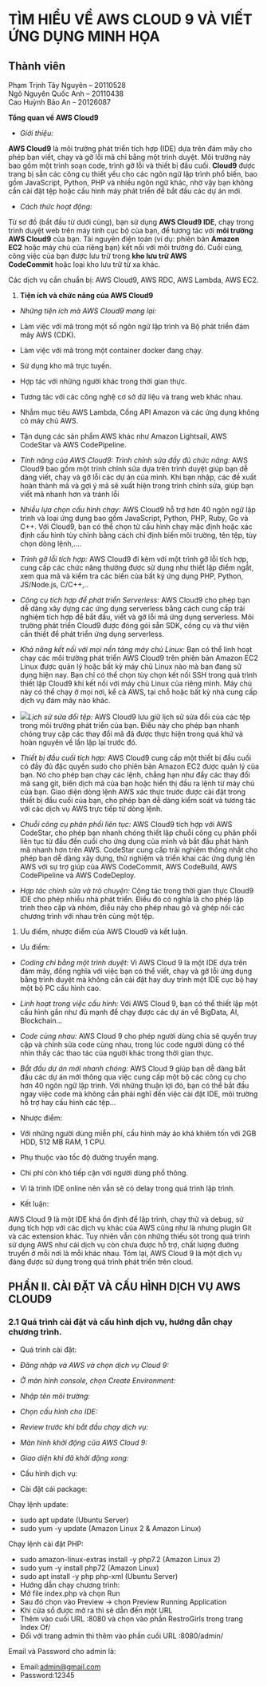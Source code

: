 <h1> TÌM HIỂU VỀ AWS CLOUD 9 VÀ VIẾT ỨNG DỤNG MINH HỌA</h1>

<h2>Thành viên</h2>

Phạm Trịnh Tây Nguyên – 20110528 <br/>
Ngô Nguyên Quốc Anh – 20110438 <br/>
Cao Huỳnh Bảo An – 20126087 <br/>

**Tổng quan về AWS Cloud9**
- *Giới thiệu:*

**AWS Cloud9** là môi trường phát triển tích hợp (IDE) dựa trên đám mây cho phép bạn viết, chạy và gỡ lỗi mã chỉ bằng một trình duyệt. Môi trường này bao gồm một trình soạn code, trình gỡ lỗi và thiết bị đầu cuối. **Cloud9** được trang bị sẵn các công cụ thiết yếu cho các ngôn ngữ lập trình phổ biến, bao gồm JavaScript, Python, PHP và nhiều ngôn ngữ khác, nhờ vậy bạn không cần cài đặt tệp hoặc cấu hình máy phát triển để bắt đầu các dự án mới.

- *Cách thức hoạt động:*

Từ sơ đồ (bắt đầu từ dưới cùng), bạn sử dụng **AWS Cloud9 IDE**, chạy trong trình duyệt web trên máy tính cục bộ của bạn, để tương tác với **môi trường AWS Cloud9** của bạn. Tài nguyên điện toán (ví dụ: phiên bản **Amazon EC2** hoặc máy chủ của riêng bạn) kết nối với môi trường đó. Cuối cùng, công việc của bạn được lưu trữ trong **kho lưu trữ AWS CodeCommit** hoặc loại kho lưu trữ từ xa khác.


Các dịch vụ cần chuẩn bị: AWS Cloud9, AWS RDC, AWS Lambda, AWS EC2. 





1. **Tiện ích và chức năng của AWS Cloud9**
- *Những tiện ích mà AWS Cloud9 mang lại:*
- Làm việc với mã trong một số ngôn ngữ lập trình và Bộ phát triển đám mây AWS (CDK).
- Làm việc với mã trong một container docker đang chạy.
- Sử dụng kho mã trực tuyến.
- Hợp tác với những người khác trong thời gian thực.
- Tương tác với các công nghệ cơ sở dữ liệu và trang web khác nhau.
- Nhắm mục tiêu AWS Lambda, Cổng API Amazon và các ứng dụng không có máy chủ AWS.
- Tận dụng các sản phẩm AWS khác như Amazon Lightsail, AWS CodeStar và AWS CodePipeline.
- *Tính năng của AWS Cloud9:*
*Trình chỉnh sửa đầy đủ chức năng:* AWS Cloud9 bao gồm một trình chỉnh sửa dựa trên trình duyệt giúp bạn dễ dàng viết, chạy và gỡ lỗi các dự án của mình. Khi bạn nhập, các đề xuất hoàn thành mã và gợi ý mã sẽ xuất hiện trong trình chỉnh sửa, giúp bạn viết mã nhanh hơn và tránh lỗi



- *Nhiều lựa chọn cấu hình chạy:* AWS Cloud9 hỗ trợ hơn 40 ngôn ngữ lập trình và loại ứng dụng bao gồm JavaScript, Python, PHP, Ruby, Go và C++. Với Cloud9, bạn có thể chọn từ cấu hình chạy mặc định hoặc xác định cấu hình tùy chỉnh bằng cách chỉ định biến môi trường, tên tệp, tùy chọn dòng lệnh,….



- *Trình gỡ lỗi tích hợp:* AWS Cloud9 đi kèm với một trình gỡ lỗi tích hợp, cung cấp các chức năng thường được sử dụng như thiết lập điểm ngắt, xem qua mã và kiểm tra các biến của bất kỳ ứng dụng PHP, Python, JS/Node.js, C/C++,..



- *Công cụ tích hợp để phát triển Serverless:* AWS Cloud9 cho phép bạn dễ dàng xây dựng các ứng dụng serverless bằng cách cung cấp trải nghiệm tích hợp để bắt đầu, viết và gỡ lỗi mã ứng dụng serverless. Môi trường phát triển Cloud9 được đóng gói sẵn SDK, công cụ và thư viện cần thiết để phát triển ứng dụng serverless.



- *Khả năng kết nối với mọi nền tảng máy chủ Linux:* Bạn có thể linh hoạt chạy các môi trường phát triển AWS Cloud9 trên phiên bản Amazon EC2 Linux được quản lý hoặc bất kỳ máy chủ Linux nào mà bạn đang sử dụng hiện nay. Bạn chỉ có thể chọn tùy chọn kết nối SSH trong quá trình thiết lập Cloud9 khi kết nối với máy chủ Linux của riêng mình. Máy chủ này có thể chạy ở mọi nơi, kể cả AWS, tại chỗ hoặc bất kỳ nhà cung cấp dịch vụ đám mây nào khác.
- ![](Aspose.Words.f0dd2a35-677f-47a9-999c-7362dee3da0d.009.png)*Lịch sử sửa đổi tệp:* AWS Cloud9 lưu giữ lịch sử sửa đổi của các tệp trong môi trường phát triển của bạn. Điều này cho phép bạn nhanh chóng truy cập các thay đổi mã đã được thực hiện trong quá khứ và hoàn nguyên về lần lặp lại trước đó.


- *Thiết bị đầu cuối tích hợp:* AWS Cloud9 cung cấp một thiết bị đầu cuối có đầy đủ đặc quyền sudo cho phiên bản Amazon EC2 được quản lý của bạn. Nó cho phép bạn chạy các lệnh, chẳng hạn như đẩy các thay đổi mã sang git, biên dịch mã của bạn hoặc hiển thị đầu ra lệnh từ máy chủ của bạn. Giao diện dòng lệnh AWS xác thực trước được cài đặt trong thiết bị đầu cuối của bạn, cho phép bạn dễ dàng kiểm soát và tương tác với các dịch vụ AWS trực tiếp từ dòng lệnh.



- *Chuỗi công cụ phân phối liên tục:* AWS Cloud9 tích hợp với AWS CodeStar, cho phép bạn nhanh chóng thiết lập chuỗi công cụ phân phối liên tục từ đầu đến cuối cho ứng dụng của mình và bắt đầu phát hành mã nhanh hơn trên AWS. CodeStar cung cấp trải nghiệm thống nhất cho phép bạn dễ dàng xây dựng, thử nghiệm và triển khai các ứng dụng lên AWS với sự trợ giúp của AWS CodeCommit, AWS CodeBuild, AWS CodePipeline và AWS CodeDeploy.



- *Hợp tác chỉnh sửa và trò chuyện:* Cộng tác trong thời gian thực Cloud9 IDE cho phép nhiều nhà phát triển. Điều đó có nghĩa là cho phép lập trình theo cặp và nhóm, điều này cho phép nhau gõ và ghép nối các chương trình với nhau trên cùng một tệp.


1. Ưu điểm, nhược điểm của AWS Cloud9 và kết luận.
- Ưu điểm: 
- *Coding chỉ bằng một trình duyệt:* Vì AWS Cloud 9 là một IDE dựa trên đám mây, đồng nghĩa với việc bạn có thể viết, chạy và gỡ lỗi ứng dụng bằng trình duyệt mà không cần cài đặt hay duy trình một IDE cục bộ hay một bộ PC cấu hình cao.
- *Linh hoạt trong việc cấu hình:* Với AWS Cloud 9, bạn có thể thiết lập một cấu hình gần như đủ mạnh để chạy được các dự án về BigData, AI, Blockchain...
- *Code cùng nhau:* AWS Cloud 9 cho phép người dùng chia sẽ quyền truy cập và chỉnh sửa code cùng nhau, trong lúc code người dùng có thể nhìn thấy các thao tác của người khác trong thời gian thực.
- *Bắt đầu dự án mới nhanh chóng:* AWS Cloud 9 giúp bạn dễ dàng bắt đầu các dự án mới thông qua việc cung cấp một bộ các công cụ cho hơn 40 ngôn ngữ lập trình. Với những thuận lợi đó, bạn có thể bắt đầu ngay việc code mà không cần phải nghĩ đến việc cài đặt IDE, môi trường hỗ trợ hay cấu hình các tệp...
- Nhược điểm:
- Với những người dùng miễn phí, cấu hình máy ảo khá khiêm tốn với 2GB HDD, 512 MB RAM, 1 CPU.
- Phụ thuộc vào tốc độ đường truyền mạng.
- Chi phí còn khó tiếp cận với người dùng phổ thông.
- Vì là trình IDE online nên vẫn sẽ có delay trong quá trình lập trình.

- Kết luận:

AWS Cloud 9 là một IDE khá ổn định để lập trình, chạy thử và debug, sử dụng tích hợp với các dịch vụ khác của AWS cũng như là nhưng plugin Git và các extension khác. Tuy nhiên vẫn còn những thiếu sót trong quá trình sử dụng AWS như  cái dịch vụ còn chưa được hỗ trợ, chất lượng đường truyền ở mỗi nơi là mỗi khác nhau. Tóm lại, AWS Cloud 9 là một dịch vụ đáng được sử dụng trong quá trình phát triển trên cloud.



## **PHẦN II. CÀI ĐẶT VÀ CẤU HÌNH DỊCH VỤ AWS CLOUD9** 
### **2.1 Quá trình cài đặt và cấu hình dịch vụ, hướng dẫn chạy chương trình.**
- Quá trình cài đặt:
- *Đăng nhập và AWS và chọn dịch vụ Cloud 9:*


- *Ở màn hình console, chọn Create Environment:*

- *Nhập tên môi trường:*


- *Chọn cấu hình cho IDE:*


- *Review trước khi bắt đầu chạy dịch vụ:*

- *Màn hình khởi động của AWS Cloud 9:*

- *Giao diện khi đã khởi động xong:*

- Cấu hình dịch vụ:
- Cài đặt cái package:

Chạy lệnh update:

- sudo apt update (Ubuntu Server)
- sudo yum -y update (Amazon Linux 2 & Amazon Linux)

Chạy lệnh cài đặt PHP:

- sudo amazon-linux-extras install -y php7.2 (Amazon Linux 2)
- sudo yum -y install php72 (Amazon Linux)
- sudo apt install -y php php-xml (Ubuntu Server)
- Hướng dẫn chạy chương trình:
- Mở file index.php và chọn Run 
- Sau đó chọn vào Preview -> chọn Preview Running Application
- Khi cửa sổ được mở ra thì sẽ dẫn đến một URL 
- Thêm vào cuối URL :8080 và chọn vào phần RestroGirls trong trang Index Of/
- Đối với trang admin thì thêm vào phần cuối URL :8080/admin/

Email và Password cho admin là:

- Email:admin@gmail.com
- Password:12345

